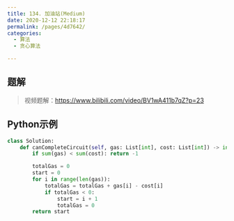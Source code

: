 ```yaml
---
title: 134. 加油站(Medium)
date: 2020-12-12 22:18:17
permalink: /pages/4d7642/
categories: 
  - 算法
  - 贪心算法

---
```


## 题解

> 视频题解：https://www.bilibili.com/video/BV1wA411b7qZ?p=23

## Python示例

```python
class Solution:
    def canCompleteCircuit(self, gas: List[int], cost: List[int]) -> int:
        if sum(gas) < sum(cost): return -1 

        totalGas = 0
        start = 0
        for i in range(len(gas)):
            totalGas = totalGas + gas[i] - cost[i]
            if totalGas < 0:
                start = i + 1
                totalGas = 0
        return start 
```


